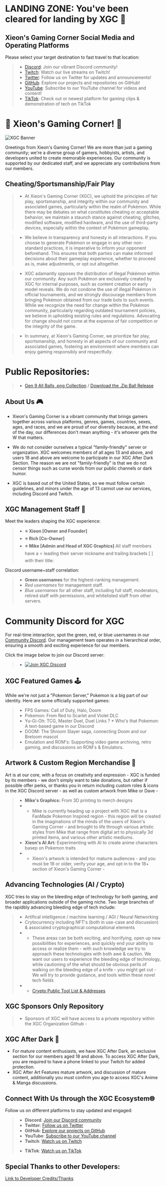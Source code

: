 # LANDING ZONE: You've been cleared for landing by XGC 🛬

## Xieon's Gaming Corner Social Media and Operating Platforms
Please select your target destination to fast travel to that location:

> - [Discord](https://discord.gg/xieon): Join our vibrant Discord community!
> - [Twitch](http://twitch.xieon.co): Watch our live streams on Twitch!
> - [Twitter](https://twitter.com/XieonGaming): Follow us on Twitter for updates and announcements!
> - [GitHub](https://github.com/Xieons-Gaming-Corner): Explore our projects and repositories on GitHub!
> - [YouTube](http://yt.xieon.co): Subscribe to our YouTube channel for videos and content!
> - [TikTok](http://www.tiktok.com/@XieonGaming): Check out or newest platform for gaming clips & demonstration of tech on TikTok


#  👾 Xieon's Gaming Corner! 👾

![XGC Banner](https://avatars.githubusercontent.com/u/150181405?s=200&v=4) <!-- Replace with an actual banner image -->

Greetings from Xieon's Gaming Corner! We are more than just a gaming community; we're a diverse group of gamers, hobbyists, artists, and developers united to create memorable experiences. Our community is supported by our dedicated staff, and we appreciate any contributions from our members.

## Cheating/Sportsmanship/Fair Play

>* At Xieon's Gaming Corner (XGC), we uphold the principles of fair play, sportsmanship, and integrity within our community and associated games, particularly within the realm of Pokémon. While there may be debates on what constitutes cheating or acceptable behavior, we maintain a staunch stance against cheating, glitches, modified software, modified hardware, and the use of third-party devices, especially within the context of Pokémon gameplay.

> * We believe in transparency and honesty in all interactions. If you choose to generate Pokémon or engage in any other non-standard practices, it is imperative to inform your opponent beforehand. This ensures that both parties can make informed decisions about their gameplay experience, whether to proceed as is, make adjustments, or opt out altogether.

> * XGC adamantly opposes the distribution of illegal Pokémon within our community. Any such Pokémon are exclusively created by XGC for internal purposes, such as content creation or early model reveals. We do not condone the use of illegal Pokémon in official tournaments, and we strongly discourage members from bringing Pokémon obtained from our trade bots to such events. While we recognize the need for change within the Pokémon community, particularly regarding outdated tournament policies, we believe in upholding existing rules and regulations. Advocating for change should not come at the expense of fair competition or the integrity of the game.

> * In summary, at Xieon's Gaming Corner, we prioritize fair play, sportsmanship, and honesty in all aspects of our community and associated games, fostering an environment where members can enjoy gaming responsibly and respectfully.

# Public Repositories: 
> * [Gen 9 All Balls .png Collection](https://github.com/Xieons-Gaming-Corner/balls/tree/main) / [Download the .Zip Ball Release](https://github.com/Xieons-Gaming-Corner/balls/releases/tag/Balls1)

## About Us 🎮

* Xieon's Gaming Corner is a vibrant community that brings gamers together across various platforms, genres, games, countries, sexes, ages, and races, and we are proud of our diversity because, at the end of the day, our differences don't mean anything - it's whoever gets the W that matters.

* We do not consider ourselves a typical "family-friendly" server or organization. XGC welcomes members of all ages 13 and above, and users 18 and above are welcome to participate in our XGC After Dark Section. The reason we are not "family-friendly" is that we do not censor things such as curse words from our public channels or dark humor.

* XGC is based out of the United States, so we must follow certain guidelines, and minors under the age of 13 cannot use our services, including Discord and Twitch.

## XGC Management Staff 👥

Meet the leaders shaping the XGC experience:

> * **⭐ Xieon [Owner and Founder]**
> * **⭐ Rich [Co-Owner]**
> * **⭐ Mike [Admin and Head of XGC Graphics]**
All staff members have a ⭐ leading their server nickname and trailing brackets [ ] with their title:

Discord username~staff correlation: 
> * **Green usernames** for the highest-ranking management.
> * *Red usernames* for management staff.
> * _Blue usernames_ for all other staff, including full staff, moderators, retired staff with permissions, and whitelisted staff from other servers.


# Community Discord for XGC
For real-time interaction, spot the green, red, or blue usernames in our [Community Discord](https://discord.gg/xieon). Our management team operates in a hierarchical order, ensuring a smooth and exciting experience for our members.

Click the image below to join our Discord server:

> * [![Join XGC Discord](https://avatars.githubusercontent.com/u/150181405?s=200&v=4)](https://discord.gg/xieon)


## XGC Featured Games 🕹️

While we're not just a "Pokemon Server," Pokemon is a big part of our identity. Here are some officially supported games:

> * FPS Games: Call of Duty, Halo, Doom
> * Pokemon: From Red to Scarlet and Violet DLC
> * Yu-Gi-Oh: TCG, Master Duel, Duel Links
? * Who's that Pokemon: A text-based game in our Discord
> * DOOM: The Shroom Slayer saga, connecting Doom and our Breloom mascot
> * Emulation and ROM's: Supporting video game archiving, retro gaming, and discussions on ROM's & Emulators.

## Artwork & Custom Region Merchandise 🎨

Art is at our core, with a focus on creativity and expression - XGC is funded by its members - we don't simply want to take donations, but rather if possible offer perks, or thanks you in return including custom roles & icons in the XGC Discord server - as well as custom artwork from Mike or Dave -

> * **Mike's Graphics:** From 3D printing to merch designs
> * * Mike is currently heading up a project with XGC that is a FanMade Pokemon Inspired region - this region will be created in the imaginations of the minds of the users of Xieon's Gaming Corner - and brought to life through various artistic styles from Mike that range from digital art to physically 3d printed items, and various other artistic mediums. 
> * **Xieon's AI Art:** Experimenting with AI to create anime characters basep on Pokemon traits
> * * Xieon's artwork is intended for maturre audiences - and you must be 18 or older, verify your age, and opt in to the 18+ section of Xieon's Gaming Corner - 

## Advancing Technologies (AI / Crypto)
XGC tries to stay on the bleeding edge of technology for both gaming, and broader applications outside of the gaming niche. Two large branches of the rapidbly advancing bleeding edge of tech include: 
> * Artifical intelligence / machine learning / AGI / Neural Networking
> * Crytocurrency including NFT's (both in use-case and discussion)  & associated cryptographical computational elements
> * * These areas can be both exciting, and horrifying, open up new possibilities for experiences, and quickly end your ability to access or realize them - with such knowledge we try to approach these technologies with both awe & caution. We want our users to experience the bleeding edge of technology, while cautioning of the what should be obvious perils of walking on the bleeding edge of a knife - you might get cut - We will try to provide guidance, and tools within these novel tech fields
> * * [Crypto Public Tool List & Addresses](https://github.com/Xieons-Gaming-Corner/public/blob/main/cryptotools.md)

## XGC Sponsors Only Repository 
> * Sponsors of XGC will have access to a private repository within the XGC Organization Github - 

## XGC After Dark 🔞

* For mature content enthusiasts, we have XGC After Dark, an exclusive section for our members aged 18 and above. To access XGC After Dark, you are required to have a phone linked to your Twitch for added protection.
* XGC After Art Features mature artwork, and discussion of mature content, additionally you must confirm you age to access XGC's Anime & Manga discussions. 
## Connect With Us through the XGC Ecosystem🌐

Follow us on different platforms to stay updated and engaged:

> - **Discord**: [Join our Discord community](https://discord.gg/xieon)
> - **Twitter**: [Follow us on Twitter](https://twitter.com/XieonGaming)
> - **GitHub**: [Explore our projects on GitHub](https://github.com/Xieons-Gaming-Corner)
> - **YouTube**: [Subscribe to our YouTube channel](http://yt.xieon.co)
> - **Twitch**: [Watch us on Twitch](http://twitch.xieon.co)
> * **TikTok**: [Watch us on TikTok](https://tiktok.com/@XieonsGamingCorner)



## Special Thanks to other Developers: 
[Link to Developer Credits/Thanks](https://github.com/Xieons-Gaming-Corner/public/blob/main/markdown_pages/developercredit.md)



